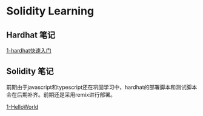 # Solidity Learning

## Hardhat 笔记

[1-hardhat快速入门](./note/hardhat/1-hardhatQuickStart.md)

## Solidity 笔记

前期由于javascript和typescript还在巩固学习中，hardhat的部署脚本和测试脚本会在后期补齐。前期还是采用remix进行部署。

[1-HelloWorld](./contracts/HelloWorld.sol)